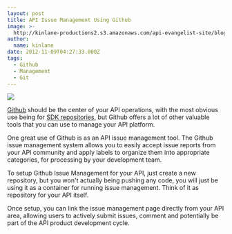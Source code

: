 ```yaml
---
layout: post
title: API Issue Management Using Github
image: >-
  http://kinlane-productions2.s3.amazonaws.com/api-evangelist-site/blog/github-logo-basic.png
author:
  name: kinlane
date: 2012-11-09T04:27:33.000Z
tags:
  - Github
  - Management
  - Git
---
```

[![](https://s3.amazonaws.com/kinlane-productions2/api-evangelist/github/github-logo.png)](https://github.com/ "Github")

[Github](https://github.com/ "Github") should be the center of your API operations, with the most obvious use being for [SDK repositories](/2012/10/25/sdk-management-for-your-api-with-github/ "SDK repositories"), but Github offers a lot of other valuable tools that you can use to manage your API platform.

One great use of Github is as an API issue management tool. The Github issue management system allows you to easily accept issue reports from your API community and apply labels to organize them into appropriate categories, for processing by your development team.

To setup Github Issue Management for your API, just create a new repository, but you won't actually being pushing any code, you will just be using it as a container for running issue management. Think of it as repository for your API itself.

Once setup, you can link the issue management page directly from your API area, allowing users to actively submit issues, comment and potentially be part of the API product development cycle.